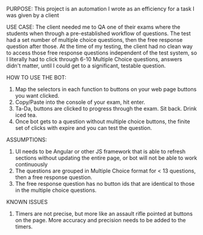 PURPOSE: This project is an automation I wrote as an efficiency for a task I was given by a client

USE CASE: The client needed me to QA one of their exams where the students when through a pre-established
workflow of questions. The test had a set number of multiple choice questions, then the free response question after those. At
the time of my testing, the client had no clean way to access those free response questions independent of the test system, so I literally
had to click through 6-10 Multiple Choice questions, answers didn't matter, until I could get to a significant, 
testable question. 

HOW TO USE THE BOT: 
1. Map the selectors in each function to buttons on your web page buttons you want clicked. 
2. Copy/Paste into the console of your exam, hit enter.
3. Ta-Da, buttons are clicked to progress through the exam. Sit back. Drink iced tea.
4. Once bot gets to a question without multiple choice buttons, the finite set of clicks with expire and you
can test the question.


ASSUMPTIONS:
1. UI needs to be Angular or other JS framework that is able to refresh sections without updating the entire page, or bot will 
not be able to work continuously
2. The questions are grouped in Multiple Choice format for < 13 questions, then a free response question.
3. The free response question has no button ids that are identical to those in the multiple choice questions.

KNOWN ISSUES
1. Timers are not precise, but more like an assault rifle pointed at buttons on the page. More accuracy and precision needs to 
be added to the timers.
